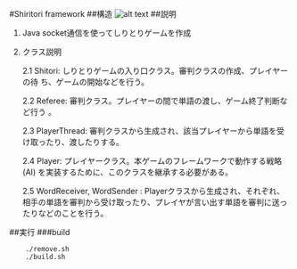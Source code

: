 #Shiritori framework
##構造
![alt text](http://ganbaruyo.net/images/structure.png "Logo Title Text 1")
##説明

1. Java socket通信を使ってしりとりゲームを作成

2. クラス説明

    2.1 Shitori: しりとりゲームの入り口クラス。審判クラスの作成、プレイヤーの待
ち、ゲームの開始などを行う。

    2.2 Referee: 審判クラス。プレイヤーの間で単語の渡し、ゲーム終了判断など行う
。

    2.3 PlayerThread: 審判クラスから生成され、該当プレイヤーから単語を受け取ったり、渡したりする。

    2.4 Player: プレイヤークラス。本ゲームのフレームワークで動作する戦略 (AI) を実装するために、このクラスを継承する必要がある。

    2.5 WordReceiver, WordSender : Playerクラスから生成され、それぞれ、相手の単語を審判から受け取ったり、プレイヤが言い出す単語を審判に送ったりなどのことを行う。

##実行
###build
```
    ./remove.sh
    ./build.sh
```
